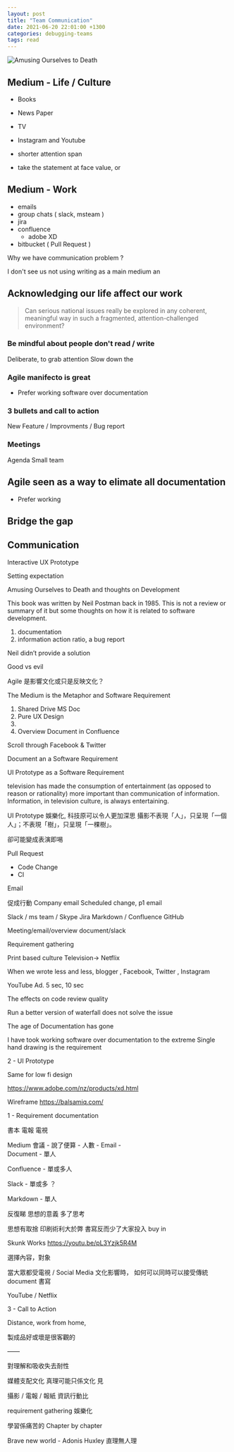 ```yaml
---
layout: post
title: "Team Communication"
date: 2021-06-20 22:01:00 +1300
categories: debugging-teams
tags: read
---
```


![Amusing Ourselves to Death]()

## Medium - Life / Culture

- Books
- News Paper
- TV
- Instagram and Youtube 

- shorter attention span
- take the statement at face value, or

## Medium - Work

- emails
- group chats ( slack, msteam )
- jira
- confluence
	- adobe XD
- bitbucket ( Pull Request ) 

Why we have communication problem ?

I don't see us not using writing as a main medium an

## Acknowledging our life affect our work

> Can serious national issues really be explored in any coherent, meaningful way in such a fragmented, attention-challenged environment?



### Be mindful about people don't read / write

Deliberate, to grab attention 
Slow down the 

### Agile manifecto is great
- Prefer working software over documentation 

### 3 bullets and call to action

New Feature / Improvments  / Bug report 

### Meetings

Agenda 
Small team 






## Agile seen as a way to elimate all documentation 

- Prefer working

## Bridge the gap

## Communication 


Interactive UX Prototype 

Setting expectation 





Amusing Ourselves to Death and thoughts on Development 

This book was written by Neil Postman back in 1985. This is not a review or summary of it but some thoughts on how it is related to software development.

1. documentation
1. information action ratio, a bug report


Neil didn’t provide a solution 

Good vs evil 

Agile 是影響文化或只是反映文化？



The Medium is the Metaphor and Software Requirement 

1. Shared Drive MS Doc 
2. Pure UX Design 
3. 
4. Overview Document in Confluence 

Scroll through Facebook & Twitter 

Document an a Software Requirement 

UI Prototype as a Software Requirement 

 television has made the consumption of entertainment (as opposed to reason or rationality) more important than communication of information. Information, in television culture, is always entertaining.

UI Prototype 娛樂化, 科技原可以令人更加深思
攝影不表現「人」，只呈現「一個人」；不表現「樹」，只呈現「一棵樹」。

 卻可能變成表演即埸 

Pull Request 
- Code Change
- CI 


Email 
  

促成行動
Company email
Scheduled change, p1 email

Slack / ms team / Skype 
Jira 
Markdown / Confluence 
GitHub 

Meeting/email/overview document/slack

Requirement gathering 

Print based culture
Television-> Netflix 

When we wrote less and less, blogger , Facebook, Twitter , Instagram 

YouTube Ad. 5 sec, 10 sec 

The effects on code review quality 


Run a better version of waterfall does not solve the issue 

The age of Documentation has gone 

I have took working software over documentation to the extreme 
Single hand drawing is the requirement 


2 - UI Prototype 

Same for low fi design

https://www.adobe.com/nz/products/xd.html

Wireframe 
https://balsamiq.com/

1 - Requirement documentation 

書本 電報 電視

Medium
會議 
	- 說了便算
	- 人數
	- 
Email
	-  
Document 
	- 單人

Confluence 
	- 單或多人
	
Slack 
	- 單或多 ？

Markdown
	- 單人


反復睇
思想的意義
多了思考

思想有取捨
印刷術利大於弊
書寫反而少了大家投入
buy in

Skunk Works 
https://youtu.be/pL3Yzjk5R4M

選擇內容，對象

當大眾都受電視 / Social Media 文化影響時，
如何可以同時可以接受傳統 document 書寫

YouTube / Netflix


3 - Call to Action 

Distance, work from home, 

製成品好或壞是很客觀的

——

對理解和吸收失去耐性

媒體支配文化
真理可能只係文化 見 

攝影 / 電報 / 報紙 
資訊行動比

requirement gathering 娛樂化

學習係痛苦的
Chapter by chapter 

Brave new world - Adonis Huxley 
直理無人理



